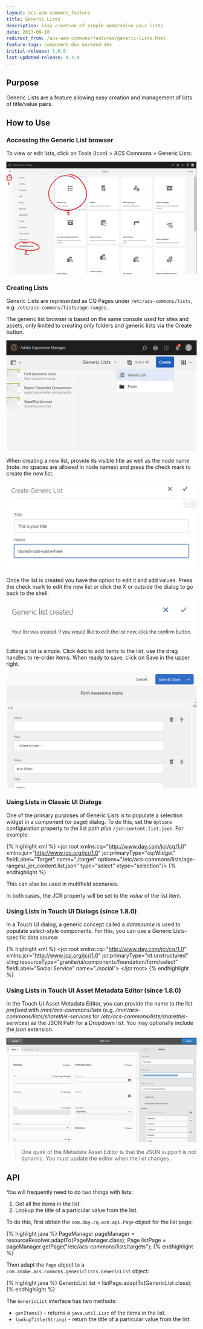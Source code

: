 ```yaml
---
layout: acs-aem-commons_feature
title: Generic Lists
description: Easy creation of simple name/value pair lists
date: 2013-09-10
redirect_from: /acs-aem-commons/features/generic-lists.html
feature-tags: component-dev backend-dev
initial-release: 1.0.0
last-updated-release: 4.3.4
---
```


## Purpose

Generic Lists are a feature allowing easy creation and management of lists of title/value pairs.

## How to Use

### Accessing the Generic List browser

To view or edit lists, click on Tools (Icon) > ACS Commons > Generic Lists:

![image](images/launch.jpg)

### Creating Lists

Generic Lists are represented as CQ Pages under `/etc/acs-commons/lists`, e.g. `/etc/acs-commons/lists/age-ranges`.  

The generic list browser is based on the same console used for sites and assets, only limited to creating only folders and generic lists via the Create button.  

![image](images/shell.jpg)

When creating a new list, provide its visible title as well as the node name (note: no spaces are allowed in node names) and press the check mark to create the new list.

![image](images/create1.jpg)

Once the list is created you have the option to edit it and add values.  Press the check mark to edit the new list or click the X or outside the dialog to go back to the shell.

![image](images/create2.jpg)

Editing a list is simple.  Click Add to add items to the list, use the drag handles to re-order items.   When ready to save, click on Save in the upper right.

![image](images/editor.png)

### Using Lists in Classic UI Dialogs

One of the primary purposes of Generic Lists is to populate a selection widget in a component (or page) dialog. To do this, set the `options` configuration property to the list path *plus* `/jcr:content.list.json`. For example:

{% highlight xml %}
<jcr:root xmlns:cq="http://www.day.com/jcr/cq/1.0" xmlns:jcr="http://www.jcp.org/jcr/1.0"
    jcr:primaryType="cq:Widget"
    fieldLabel="Target"
    name="./target"
    options="/etc/acs-commons/lists/age-ranges/_jcr_content.list.json"
    type="select"
    xtype="selection"/>
{% endhighlight %}

This can also be used in multifield scenarios.

In both cases, the JCR property will be set to the *value* of the list item.

### Using Lists in Touch UI Dialogs (since 1.8.0)

In a Touch UI dialog, a generic concept called a _datasource_ is used to populate select-style components. For this, you can use a Generic Lists-specific data source:

{% highlight xml %}
<jcr:root xmlns:cq="http://www.day.com/jcr/cq/1.0" xmlns:jcr="http://www.jcp.org/jcr/1.0"
    jcr:primaryType="nt:unstructured"
    sling:resourceType="granite/ui/components/foundation/form/select"
    fieldLabel="Social Service"
    name="./social">
    <datasource
        jcr:primaryType="nt:unstructured"
        sling:resourceType="acs-commons/components/utilities/genericlist/datasource"
        path="/etc/acs-commons/lists/sharethis-services" />
</jcr:root>
{% endhighlight %}


### Using Lists in Touch UI Asset Metadata Editor (since 1.8.0)

In the Touch UI Asset Metadata Editor, you can provide the name to the list *prefixed* with _/mnt/acs-commons/lists_ (e.g. _/mnt/acs-commons/lists/sharethis-services_ for _/etc/acs-commons/lists/sharethis-services_) as the JSON Path for a Dropdown list. You may optionally include the _json_ extension.

![image](images/metadata-editor.png)

> One quirk of the Metadata Asset Editor is that the JSON support is not dynamic. You must update the editor when the list changes.

## API

You will frequently need to do two things with lists:

1. Get all the items in the list.
2. Lookup the title of a particular value from the list.

To do this, first obtain the `com.day.cq.wcm.api.Page` object for the list page:

{% highlight java %}
    PageManager pageManager = resourceResolver.adaptTo(PageManager.class);
    Page listPage = pageManager.getPage("/etc/acs-commons/lists/targets");
{% endhighlight %}
    
Then adapt the `Page` object to a `com.adobe.acs.commons.genericlists.GenericList` object:

{% highlight java %}
    GenericList list = listPage.adaptTo(GenericList.class);
{% endhighlight %}

The `GenericList` interface has two methods:

* `getItems()` - returns a `java.util.List` of the items in the list.
* `lookupTitle(String)` - return the title of a particular value from the list.
